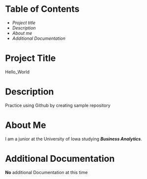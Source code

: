 # Table of Contents
- _Project title_
- _Description_
- _About me_ 
- _Additional Documentation_

# Project Title
Hello_World

# Description
Practice using Github by creating sample repository

# About Me
I am a junior at the University of Iowa studying ***Business Analytics***.

# Additional Documentation
**No** additional Documentation at this time

